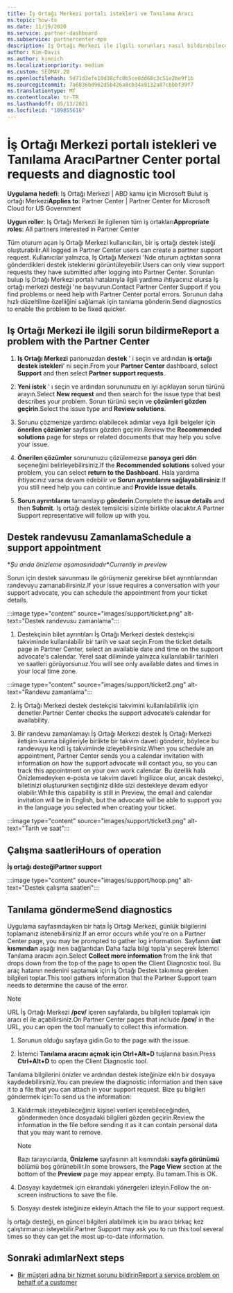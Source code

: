 ```yaml
---
title: İş Ortağı Merkezi portalı istekleri ve Tanılama Aracı
ms.topic: how-to
ms.date: 11/19/2020
ms.service: partner-dashboard
ms.subservice: partnercenter-mpn
description: Iş Ortağı Merkezi ile ilgili sorunları nasıl bildirebileceğinizi ve Iş ortağı destek ekibi için tanılama bilgilerini nasıl toplayacağınızı öğrenin.
author: Kim-Davis
ms.author: kimnich
ms.localizationpriority: medium
ms.custom: SEOMAY.20
ms.openlocfilehash: 5d71d3efe10d38cfc0b5ce8dd60c3c51e2be9f1b
ms.sourcegitcommit: 7a6836bd962d5b426a8cb34a9132a87cbbbf39f7
ms.translationtype: MT
ms.contentlocale: tr-TR
ms.lasthandoff: 05/13/2021
ms.locfileid: "109855616"
---
```

# <a name="partner-center-portal-requests-and-diagnostic-tool"></a><span data-ttu-id="41b24-103">İş Ortağı Merkezi portalı istekleri ve Tanılama Aracı</span><span class="sxs-lookup"><span data-stu-id="41b24-103">Partner Center portal requests and diagnostic tool</span></span>

<span data-ttu-id="41b24-104">**Uygulama hedefi**: Iş Ortağı Merkezi | ABD kamu için Microsoft Bulut iş ortağı Merkezi</span><span class="sxs-lookup"><span data-stu-id="41b24-104">**Applies to**: Partner Center | Partner Center for Microsoft Cloud for US Government</span></span>

<span data-ttu-id="41b24-105">**Uygun roller**: Iş Ortağı Merkezi ile ilgilenen tüm iş ortakları</span><span class="sxs-lookup"><span data-stu-id="41b24-105">**Appropriate roles**: All partners interested in Partner Center</span></span>

<span data-ttu-id="41b24-106">Tüm oturum açan Iş Ortağı Merkezi kullanıcıları, bir iş ortağı destek isteği oluşturabilir.</span><span class="sxs-lookup"><span data-stu-id="41b24-106">All logged in Partner Center users can create a partner support request.</span></span> <span data-ttu-id="41b24-107">Kullanıcılar yalnızca, Iş Ortağı Merkezi 'Nde oturum açtıktan sonra gönderdikleri destek isteklerini görüntüleyebilir.</span><span class="sxs-lookup"><span data-stu-id="41b24-107">Users can only view support requests they have submitted after logging into Partner Center.</span></span>
<span data-ttu-id="41b24-108">Sorunları bulup Iş Ortağı Merkezi portalı hatalarıyla ilgili yardıma ihtiyacınız olursa Iş ortağı merkezi desteği 'ne başvurun.</span><span class="sxs-lookup"><span data-stu-id="41b24-108">Contact Partner Center Support if you find problems or need help with Partner Center portal errors.</span></span> <span data-ttu-id="41b24-109">Sorunun daha hızlı düzeltilme özelliğini sağlamak için tanılama gönderin.</span><span class="sxs-lookup"><span data-stu-id="41b24-109">Send diagnostics to enable the problem to be fixed quicker.</span></span>

## <a name="report-a-problem-with-the-partner-center"></a><span data-ttu-id="41b24-110">Iş Ortağı Merkezi ile ilgili sorun bildirme</span><span class="sxs-lookup"><span data-stu-id="41b24-110">Report a problem with the Partner Center</span></span>

1. <span data-ttu-id="41b24-111">**Iş Ortağı Merkezi** panonuzdan **destek** ' i seçin ve ardından **iş ortağı destek istekleri**' ni seçin.</span><span class="sxs-lookup"><span data-stu-id="41b24-111">From your **Partner Center** dashboard, select **Support** and then select **Partner support requests**.</span></span>

2. <span data-ttu-id="41b24-112">**Yeni istek** ' ı seçin ve ardından sorununuzu en iyi açıklayan sorun türünü arayın.</span><span class="sxs-lookup"><span data-stu-id="41b24-112">Select **New request** and then search for the issue type that best describes your problem.</span></span> <span data-ttu-id="41b24-113">Sorun türünü seçin ve **çözümleri gözden geçirin**.</span><span class="sxs-lookup"><span data-stu-id="41b24-113">Select the issue type and **Review solutions**.</span></span>

3. <span data-ttu-id="41b24-114">Sorunu çözmenize yardımcı olabilecek adımlar veya ilgili belgeler için **önerilen çözümler** sayfasını gözden geçirin.</span><span class="sxs-lookup"><span data-stu-id="41b24-114">Review the **Recommended solutions** page for steps or related documents that may help you solve your issue.</span></span>

4. <span data-ttu-id="41b24-115">**Önerilen çözümler** sorununuzu çözülemezse **panoya geri dön** seçeneğini belirleyebilirsiniz.</span><span class="sxs-lookup"><span data-stu-id="41b24-115">If the **Recommended solutions** solved your problem, you can select **return to the Dashboard**.</span></span> <span data-ttu-id="41b24-116">Hala yardıma ihtiyacınız varsa devam edebilir ve **Sorun ayrıntılarını sağlayabilirsiniz**.</span><span class="sxs-lookup"><span data-stu-id="41b24-116">If you still need help you can continue and **Provide issue details**.</span></span>

5. <span data-ttu-id="41b24-117">**Sorun ayrıntılarını** tamamlayıp **gönderin**.</span><span class="sxs-lookup"><span data-stu-id="41b24-117">Complete the **issue details** and then **Submit**.</span></span> <span data-ttu-id="41b24-118">Iş ortağı destek temsilcisi sizinle birlikte olacaktır.</span><span class="sxs-lookup"><span data-stu-id="41b24-118">A Partner Support representative will follow up with you.</span></span>

## <a name="schedule-a-support-appointment"></a><span data-ttu-id="41b24-119">Destek randevusu Zamanlama</span><span class="sxs-lookup"><span data-stu-id="41b24-119">Schedule a support appointment</span></span> 

<span data-ttu-id="41b24-120">\**Şu anda önizleme aşamasındadır*</span><span class="sxs-lookup"><span data-stu-id="41b24-120">\**Currently in preview*</span></span>

<span data-ttu-id="41b24-121">Sorun için destek savunması ile görüşmeniz gerekirse bilet ayrıntılarından randevuyu zamanabilirsiniz.</span><span class="sxs-lookup"><span data-stu-id="41b24-121">If your issue requires a conversation with your support advocate, you can schedule the appointment from your ticket details.</span></span>

:::image type="content" source="images/support/ticket.png" alt-text="Destek randevusu zamanlama":::

1.  <span data-ttu-id="41b24-123">Destekçinin bilet ayrıntıları İş Ortağı Merkezi destek destekçisi takviminde kullanılabilir bir tarih ve saat seçin.</span><span class="sxs-lookup"><span data-stu-id="41b24-123">From the ticket details page in Partner Center, select an available date and time on the support advocate's calendar.</span></span> <span data-ttu-id="41b24-124">Yerel saat diliminde yalnızca kullanılabilir tarihleri ve saatleri görüyorsunuz.</span><span class="sxs-lookup"><span data-stu-id="41b24-124">You will see only available dates and times in your local time zone.</span></span>

:::image type="content" source="images/support/ticket2.png" alt-text="Randevu zamanlama":::

2. <span data-ttu-id="41b24-126">İş Ortağı Merkezi destek destekçisi takvimini kullanılabilirlik için denetler.</span><span class="sxs-lookup"><span data-stu-id="41b24-126">Partner Center checks the support advocate’s  calendar for availability.</span></span>

1. <span data-ttu-id="41b24-127">Bir randevu zamanlamayı İş Ortağı Merkezi destek İş Ortağı Merkezi iletişim kurma bilgileriyle birlikte bir takvim daveti gönderir, böylece bu randevuyu kendi iş takviminde izleyebilirsiniz.</span><span class="sxs-lookup"><span data-stu-id="41b24-127">When you schedule an appointment, Partner Center sends you a calendar invitation with information on how the support advocate will contact you, so you can track this appointment on your own work calendar.</span></span>  <span data-ttu-id="41b24-128">Bu özellik hala Önizlemedeyken e-posta ve takvim daveti İngilizce olur, ancak destekçi, biletinizi oluştururken seçtiğiniz dilde sizi destekleye devam ediyor olabilir.</span><span class="sxs-lookup"><span data-stu-id="41b24-128">While this capability is still in Preview, the email and calendar invitation will be in English, but the advocate will be able to support you in the language you selected when creating your ticket.</span></span>

:::image type="content" source="images/support/ticket3.png" alt-text="Tarih ve saat":::

## <a name="hours-of-operation"></a><span data-ttu-id="41b24-130">Çalışma saatleri</span><span class="sxs-lookup"><span data-stu-id="41b24-130">Hours of operation</span></span>

<span data-ttu-id="41b24-131">**İş ortağı desteği**</span><span class="sxs-lookup"><span data-stu-id="41b24-131">**Partner support**</span></span>

:::image type="content" source="images/support/hoop.png" alt-text="Destek çalışma saatleri":::

## <a name="send-diagnostics"></a><span data-ttu-id="41b24-133">Tanılama gönderme</span><span class="sxs-lookup"><span data-stu-id="41b24-133">Send diagnostics</span></span>

<span data-ttu-id="41b24-134">Uygulama sayfasındayken bir hata İş Ortağı Merkezi, günlük bilgilerini toplamanız istenebilirsiniz.</span><span class="sxs-lookup"><span data-stu-id="41b24-134">If an error occurs while you're on a Partner Center page, you may be prompted to gather log information.</span></span> <span data-ttu-id="41b24-135">Sayfanın **üst kısmından** aşağı inen bağlantıdan Daha fazla bilgi topla'yı seçerek İstemci Tanılama aracını açın.</span><span class="sxs-lookup"><span data-stu-id="41b24-135">Select **Collect more information** from the link that drops down from the top of the page to open the Client Diagnostic tool.</span></span> <span data-ttu-id="41b24-136">Bu araç hatanın nedenini saptamak için İş Ortağı Destek takımına gereken bilgileri toplar.</span><span class="sxs-lookup"><span data-stu-id="41b24-136">This tool gathers information that the Partner Support team needs to determine the cause of the error.</span></span> 

>[!NOTE]
><span data-ttu-id="41b24-137">URL İş Ortağı Merkezi **/pcv/** içeren sayfalarda, bu bilgileri toplamak için aracı el ile açabilirsiniz.</span><span class="sxs-lookup"><span data-stu-id="41b24-137">On Partner Center pages that include **/pcv/** in the URL, you can open the tool manually to collect this information.</span></span>

1. <span data-ttu-id="41b24-138">Sorunun olduğu sayfaya gidin.</span><span class="sxs-lookup"><span data-stu-id="41b24-138">Go to the page with the issue.</span></span>

2. <span data-ttu-id="41b24-139">İstemci **Tanılama aracını açmak için Ctrl+Alt+D** tuşlarına basın.</span><span class="sxs-lookup"><span data-stu-id="41b24-139">Press **Ctrl+Alt+D** to open the Client Diagnostic tool.</span></span>

<span data-ttu-id="41b24-140">Tanılama bilgilerini önizler ve ardından destek isteğinize ekln bir dosyaya kaydedebilirsiniz.</span><span class="sxs-lookup"><span data-stu-id="41b24-140">You can preview the diagnostic information and then save it to a file that you can attach in your support request.</span></span> <span data-ttu-id="41b24-141">Bize şu bilgileri göndermek için:</span><span class="sxs-lookup"><span data-stu-id="41b24-141">To send us the information:</span></span>

3. <span data-ttu-id="41b24-142">Kaldırmak isteyebileceğiniz kişisel verileri içerebileceğinden, göndermeden önce dosyadaki bilgileri gözden geçirin.</span><span class="sxs-lookup"><span data-stu-id="41b24-142">Review the information in the file before sending it as it can contain personal data that you may want to remove.</span></span>

    >[!NOTE]
    ><span data-ttu-id="41b24-143">Bazı tarayıcılarda, **Önizleme** sayfasının alt kısmındaki **sayfa görünümü** bölümü boş görünebilir.</span><span class="sxs-lookup"><span data-stu-id="41b24-143">In some browsers, the **Page View** section at the bottom of the **Preview** page may appear empty.</span></span> <span data-ttu-id="41b24-144">Bu tamam.</span><span class="sxs-lookup"><span data-stu-id="41b24-144">This is OK.</span></span>

4. <span data-ttu-id="41b24-145">Dosyayı kaydetmek için ekrandaki yönergeleri izleyin.</span><span class="sxs-lookup"><span data-stu-id="41b24-145">Follow the on-screen instructions to save the file.</span></span>

5. <span data-ttu-id="41b24-146">Dosyayı destek isteğinize ekleyin.</span><span class="sxs-lookup"><span data-stu-id="41b24-146">Attach the file to your support request.</span></span>

<span data-ttu-id="41b24-147">İş ortağı desteği, en güncel bilgileri alabilmek için bu aracı birkaç kez çalıştırmanızı isteyebilir.</span><span class="sxs-lookup"><span data-stu-id="41b24-147">Partner Support may ask you to run this tool several times so they can get the most up-to-date information.</span></span>

## <a name="next-steps"></a><span data-ttu-id="41b24-148">Sonraki adımlar</span><span class="sxs-lookup"><span data-stu-id="41b24-148">Next steps</span></span>

- [<span data-ttu-id="41b24-149">Bir müşteri adına bir hizmet sorunu bildirin</span><span class="sxs-lookup"><span data-stu-id="41b24-149">Report a service problem on behalf of a customer</span></span>](report-problems-on-behalf-of-a-customer.md)
